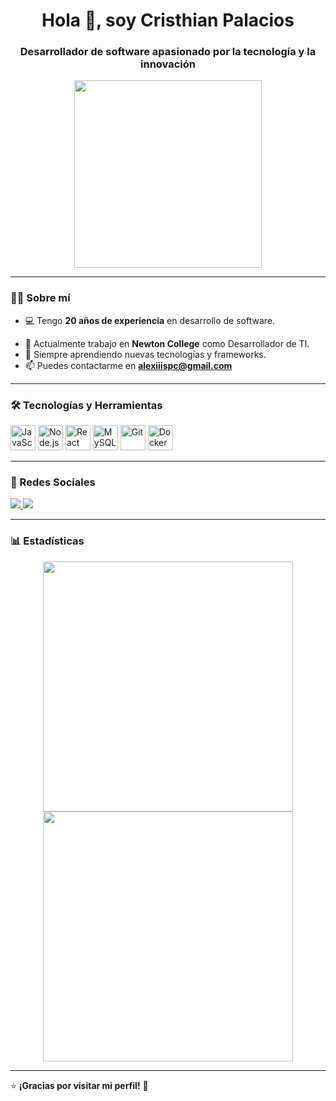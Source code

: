 <h1 align="center">Hola 👋, soy Cristhian Palacios</h1>
<h3 align="center">Desarrollador de software apasionado por la tecnología y la innovación</h3>

<p align="center">
  <img src="https://media.giphy.com/media/qgQUggAC3Pfv687qPC/giphy.gif" width="300" />
</p>

---

### 👨‍💻 Sobre mí  
- 💻 Tengo **20 años de experiencia** en desarrollo de software.  
<!-- 🎯 Me especializo en **Node.js, React, MySQL, APIs y Bots de mensajería**. -->
- 🚀 Actualmente trabajo en **Newton College** como Desarrollador de TI.  
- 🌱 Siempre aprendiendo nuevas tecnologías y frameworks.  
- 📫 Puedes contactarme en **[alexiiispc@gmail.com](mailto:alexiiispc@gmail.com)**  

---

### 🛠️ Tecnologías y Herramientas  
<p align="left">
  <img src="https://cdn.jsdelivr.net/gh/devicons/devicon/icons/javascript/javascript-original.svg" alt="JavaScript" width="40" height="40"/>
  <img src="https://cdn.jsdelivr.net/gh/devicons/devicon/icons/nodejs/nodejs-original.svg" alt="Node.js" width="40" height="40"/>
  <img src="https://cdn.jsdelivr.net/gh/devicons/devicon/icons/react/react-original.svg" alt="React" width="40" height="40"/>
  <img src="https://cdn.jsdelivr.net/gh/devicons/devicon/icons/mysql/mysql-original.svg" alt="MySQL" width="40" height="40"/>
  <img src="https://cdn.jsdelivr.net/gh/devicons/devicon/icons/git/git-original.svg" alt="Git" width="40" height="40"/>
  <img src="https://cdn.jsdelivr.net/gh/devicons/devicon/icons/docker/docker-original.svg" alt="Docker" width="40" height="40"/>
</p>

---

### 📱 Redes Sociales  
<p align="left">
  <a href="https://www.instagram.com/alexiiispc" target="_blank">
    <img src="https://img.shields.io/badge/Instagram-E4405F?style=for-the-badge&logo=instagram&logoColor=white"/>
  </a>
  <a href="https://www.linkedin.com/in/cristhian-palacios-8254a7228/" target="_blank">
    <img src="https://img.shields.io/badge/LinkedIn-0077B5?style=for-the-badge&logo=linkedin&logoColor=white"/>
  </a>
 <!-- <a href="https://twitter.com/tuusuario" target="_blank">
    <img src="https://img.shields.io/badge/Twitter-1DA1F2?style=for-the-badge&logo=twitter&logoColor=white"/>
  </a>-->
</p>

---

### 📊 Estadísticas  
<p align="center">
  <img src="https://github-readme-stats.vercel.app/api?username=alexiiispc&show_icons=true&theme=dark" width="400"/>
  <img src="https://github-readme-streak-stats.herokuapp.com/?user=alexiiispc&theme=dark" width="400"/>
</p>

---

⭐ **¡Gracias por visitar mi perfil!** 🚀

